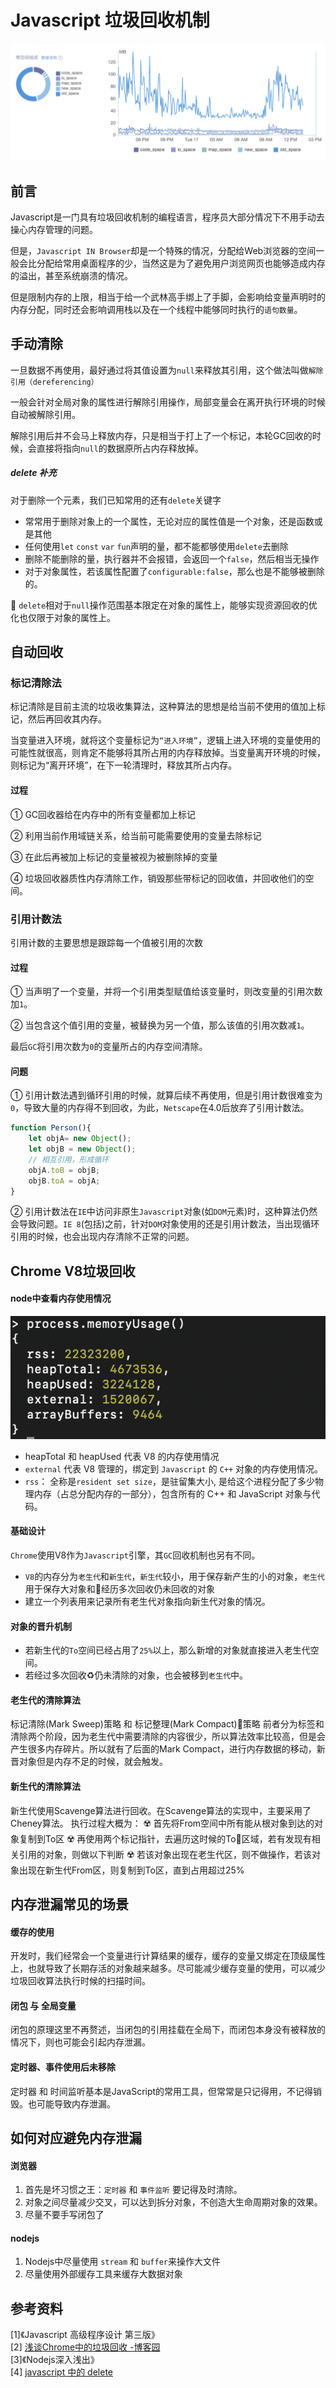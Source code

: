 # Javascript 垃圾回收机制
![](/blog_assets/v8_gc.png)

## 前言

Javascript是一门具有垃圾回收机制的编程语言，程序员大部分情况下不用手动去操心内存管理的问题。

但是，`Javascript IN Browser`却是一个特殊的情况，分配给Web浏览器的空间一般会比分配给常用桌面程序的少，当然这是为了避免用户浏览网页也能够造成内存的溢出，甚至系统崩溃的情况。

但是限制内存的上限，相当于给一个武林高手绑上了手脚，会影响给变量声明时的内存分配，同时还会影响调用栈以及在一个线程中能够同时执行的`语句数量`。

## 手动清除
一旦数据不再使用，最好通过将其值设置为`null`来释放其引用，这个做法叫做`解除引用（dereferencing）`

一般会针对全局对象的属性进行解除引用操作，局部变量会在离开执行环境的时候自动被解除引用。

解除引用后并不会马上释放内存，只是相当于打上了一个标记，本轮GC回收的时候，会直接将指向`null`的数据原所占内存释放掉。

##### delete 补充
对于删除一个元素，我们已知常用的还有`delete`关键字   
* 常常用于删除对象上的一个属性，无论对应的属性值是一个对象，还是函数或是其他   
* 任何使用`let` `const` `var` `fun`声明的量，都不能都够使用`delete`去删除   
* 删除不能删除的量，执行器并不会报错，会返回一个`false`，然后相当无操作   
* 对于对象属性，若该属性配置了`configurable:false`，那么也是不能够被删除的。 

🚸 `delete`相对于`null`操作范围基本限定在对象的属性上，能够实现资源回收的优化也仅限于对象的属性上。

## 自动回收
### 标记清除法
标记清除是目前主流的垃圾收集算法，这种算法的思想是给当前不使用的值加上标记，然后再回收其内存。   

当变量进入环境，就将这个变量标记为`“进入环境”`，逻辑上进入环境的变量使用的可能性就很高，则肯定不能够将其所占用的内存释放掉。当变量离开环境的时候，则标记为“离开环境”，在下一轮清理时，释放其所占内存。
#### 过程
① GC回收器给在内存中的所有变量都加上标记

② 利用当前作用域链关系，给当前可能需要使用的变量去除标记

③ 在此后再被加上标记的变量被视为被删除掉的变量

④  垃圾回收器质性内存清除工作，销毁那些带标记的回收值，并回收他们的空间。
###  引用计数法
引用计数的主要思想是跟踪每一个值被引用的次数

#### 过程
① 当声明了一个变量，并将一个引用类型赋值给该变量时，则改变量的引用次数加`1`。     

② 当包含这个值引用的变量，被替换为另一个值，那么该值的引用次数减`1`。     

最后`GC`将引用次数为`0`的变量所占的内存空间清除。

#### 问题
① 引用计数法遇到循环引用的时候，就算后续不再使用，但是引用计数很难变为`0`，导致大量的内存得不到回收，为此，`Netscape`在4.0后放弃了引用计数法。
```js
function Person(){
    let objA= new Object();
    let objB = new Object();
    // 相互引用，形成循环
    objA.toB = objB;   
    objB.toA = objA;
}
```
② 引用计数法在`IE`中访问非原生`Javascript`对象(如`DOM`元素)时，这种算法仍然会导致问题。`IE 8`(包括)之前，针对`DOM`对象使用的还是引用计数法，当出现循环引用的时候，也会出现内存清除不正常的问题。

## Chrome V8垃圾回收

#### node中查看内存使用情况   
![](/blog_assets/node_memory_usage.png)
* heapTotal 和 heapUsed 代表 V8 的内存使用情况
* `external` 代表 V8 管理的，绑定到 `Javascript` 的 `C++` 对象的内存使用情况。
* `rss`： 全称是`resident set size`，是驻留集大小, 是给这个进程分配了多少物理内存（占总分配内存的一部分），包含所有的 C++ 和 JavaScript 对象与代码。

#### 基础设计
`Chrome`使用V8作为`Javascript`引擎，其`GC`回收机制也另有不同。     
* `V8`的内存分为`老生代`和`新生代`，`新生代`较小，用于保存新产生的小的对象，`老生代`用于保存大对象和经历多次回收仍未回收的对象       
* 建立一个列表用来记录所有老生代对象指向新生代对象的情况。

#### 对象的晋升机制     
* 若新生代的`To`空间已经占用了`25%`以上，那么新增的对象就直接进入老生代空间。    
* 若经过多次回收♻️仍未清除的对象，也会被移到`老生代`中。      


#### 老生代的清除算法
标记清除(Mark Sweep)策略 和 标记整理(Mark Compact)策略
前者分为标签和清除两个阶段，因为老生代中需要清除的内容很少，所以算法效率比较高，但是会产生很多内存碎片。所以就有了后面的Mark Compact，进行内存数据的移动，新晋对象但是内存不足的时候，就会触发。     

#### 新生代的清除算法
新生代使用Scavenge算法进行回收。在Scavenge算法的实现中，主要采用了Cheney算法。
执行过程大概为：
☢️ 首先将From空间中所有能从根对象到达的对象复制到To区
☢️ 再使用两个标记指针，去遍历这时候的To区域，若有发现有相关引用的对象，则做以下判断
☢️ 若该对象出现在老生代区，则不做操作，若该对象出现在新生代From区，则复制到To区，直到占用超过25%

## 内存泄漏常见的场景
#### 缓存的使用
开发时，我们经常会一个变量进行计算结果的缓存，缓存的变量又绑定在顶级属性上，也就导致了长期存活的对象越来越多。尽可能减少缓存变量的使用，可以减少垃圾回收算法执行时候的扫描时间。   

#### 闭包 与 全局变量
闭包的原理这里不再赘述，当闭包的引用挂载在全局下，而闭包本身没有被释放的情况下，则也可能会引起内存泄漏。

#### 定时器、事件使用后未移除
定时器 和 时间监听基本是JavaScript的常用工具，但常常是只记得用，不记得销毁。也可能导致内存泄漏。

## 如何对应避免内存泄漏
#### 浏览器
1. 首先是坏习惯之王：`定时器` 和 `事件监听` 要记得及时清除。
2. 对象之间尽量减少交叉，可以达到拆分对象，不创造大生命周期对象的效果。
3. 尽量不要手写闭包了

#### nodejs
1. Nodejs中尽量使用 `stream` 和 `buffer`来操作大文件
2. 尽量使用外部缓存工具来缓存大数据对象

## 参考资料
[1]《Javascript 高级程序设计 第三版》     
[2] [浅谈Chrome中的垃圾回收 -博客园](https://www.cnblogs.com/liangdaye/p/4654734.html)     
[3]《Nodejs深入浅出》     
[4] [javascript 中的 delete](https://justjavac.com/javascript/2013/04/04/understanding-delete-in-javascript.html)
